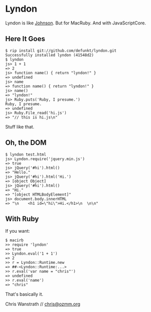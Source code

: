 Lyndon
======

Lyndon is like [Johnson](http://github.com/jbarnette/johnson). But for MacRuby. And with JavaScriptCore.

Here It Goes
------------

    $ rip install git://github.com/defunkt/lyndon.git
    Successfully installed lyndon (41548d2)
    $ lyndon
    js> 1 + 1
    => 2
    js> function name() { return "lyndon!" }
    => undefined
    js> name
    => function name() { return "lyndon!" }
    js> name()
    => "lyndon!"
    js> Ruby.puts('Ruby, I presume.')
    Ruby, I presume.
    => undefined
    js> Ruby.File_read('hi.js')
    => "// this is hi.js\n"

Stuff like that.

Oh, the DOM
-----------

    $ lyndon test.html 
    js> Lyndon.require('jquery.min.js')
    => true
    js> jQuery('#hi').html()
    => "Hello."
    js> jQuery('#hi').html('Hi.')
    => [object Object]
    js> jQuery('#hi').html()
    => "Hi."
    => "[object HTMLBodyElement]"
    js> document.body.innerHTML
    => "\n    <h1 id=\"hi\">Hi.</h1>\n  \n\n"


With Ruby
---------

If you want:

    $ macirb
    >> require 'lyndon'
    => true
    >> Lyndon.eval('1 + 1')
    => 2
    >> r = Lyndon::Runtime.new
    => ##-<Lyndon::Runtime:...>
    >> r.eval('var name = "chris"')
    => undefined
    >> r.eval('name')
    => "chris"
    
That's basically it.

Chris Wanstrath // chris@ozmm.org
